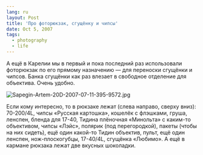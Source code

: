 ```yaml
---
lang: ru
layout: Post
title: 'Про фоторюкзак, сгущёнку и чипсы'
date: Oct 5, 2007
tags:
  - photography
  - life
---
```


А ещё в Карелии мы в первый и пока последний раз использовали фоторюкзак по его прямому назначению — для переноски сгущёнки и чипсов. Банка сгущёнки как раз влезает в свободное отделение для объектива. Очень удобно.

![Sapegin-Artem-20D-2007-07-11-395-9572.jpg](photo://471)

Если кому интересно, то в рюкзаке лежат (слева направо, сверху вниз): 70-200/4L, чипсы «Русская картошка», кошелёк с флэшками, груша, ленспен, бленда для 17-40, Тидина плёночная «Минольта» с каким-то объективом, чипсы «Лэйс», полярик (под перегородкой), пакеты (чтобы на них сидеть), ещё один какой-то Тидин объектив, пульт, ещё один ленспен, нож-плоскогубцы, 17-40/4L, сгущёнка «Любимо». А ещё в кармане рюкзака лежат две вкусных шоколадки.
